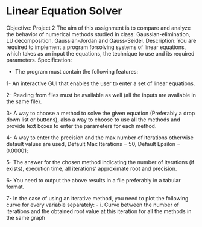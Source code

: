 # Linear Equation Solver
Objective:
Project 2
The aim of this assignment is to compare and analyze the behavior of numerical
methods studied in class: Gaussian-elimination, LU decomposition, Gaussian-Jordan
and Gauss-Seidel.
Description:
You are required to implement a program forsolving systems of linear equations, which
takes as an input the equations, the technique to use and its required parameters.
Specification:
- The program must contain the following features:

1- An interactive GUI that enables the user to enter a set of linear equations.

2- Reading from files must be available as well (all the inputs are available in the same
file).

3- A way to choose a method to solve the given equation (Preferably a drop down list
or buttons), also a way to choose to use all the methods and provide text boxes to
enter the parameters for each method.

4- A way to enter the precision and the max number of iterations otherwise default
values are used, Default Max Iterations = 50, Default Epsilon = 0.00001;

5- The answer for the chosen method indicating the number of iterations (if exists),
execution time, all iterations’ approximate root and precision.

6- You need to output the above results in a file preferably in a tabular format.

7- In the case of using an iterative method, you need to plot the following curve for
every variable separately: -
i. Curve between the number of iterations and the obtained root value at this
iteration for all the methods in the same graph

